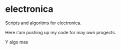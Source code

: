 electronica
===========

Scripts and algoritms for electronica.

Here i'am pushing up my code for may own progects.

Y algo mas
